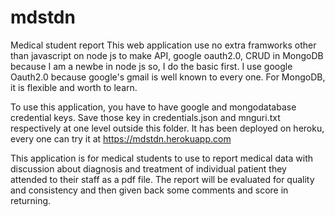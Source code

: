 # mdstdn
Medical student report This web application use no extra framworks other than javascript on node js to make API, google oauth2.0, CRUD in MongoDB because I am a newbe in node js so, I do the basic first. I use google Oauth2.0 because google's gmail is well known to every one. For MongoDB, it is flexible and worth to learn.

To use this application, you have to have google and mongodatabase credential keys. Save those key in credentials.json and mnguri.txt respectively at one level outside this folder. It has been deployed on heroku, every one can try it at https://mdstdn.herokuapp.com

This application is for medical students to use to report medical data with discussion about diagnosis and treatment of individual patient they attended to their staff as a pdf file. The report will be evaluated for quality and consistency and then given back some comments and score in returning.
